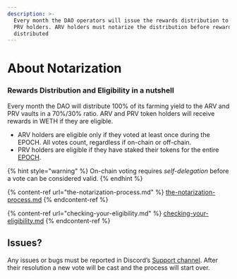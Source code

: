 ```yaml
---
description: >-
  Every month the DAO operators will issue the rewards distribution to ARV and
  PRV holders. ARV holders must notarize the distribution before rewards can be
  distributed
---
```


# About Notarization

### Rewards Distribution and Eligibility in a nutshell

Every month the DAO will distribute 100% of its farming yield to the ARV and PRV vaults in a 70%/30% ratio. ARV and PRV token holders will receive rewards in WETH if they are eligible.

* ARV holders are eligible only if they voted at least once during the EPOCH. All votes count, regardless if on-chain or off-chain.
* PRV holders are eligible if they have staked their tokens for the entire [EPOCH](https://docs.auxo.fi/auxo-docs/rewards-vaults/prv-passive-rewards-vault#how-staking-works-in-prv).

{% hint style="warning" %}
On-chain voting requires _self-delegation_ before a vote can be considered valid.
{% endhint %}

{% content-ref url="the-notarization-process.md" %}
[the-notarization-process.md](the-notarization-process.md)
{% endcontent-ref %}

{% content-ref url="checking-your-eligibility.md" %}
[checking-your-eligibility.md](checking-your-eligibility.md)
{% endcontent-ref %}

## Issues?

Any issues or bugs must be reported in Discord’s [Support channel](https://discord.com/channels/1095291124245086278/1095350906226229309). After their resolution a new vote will be cast and the process will start over.
